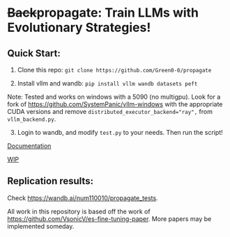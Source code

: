 # ~~Back~~propagate: Train LLMs with Evolutionary Strategies!

## Quick Start:
1. Clone this repo: ``git clone https://github.com/Green0-0/propagate``

2. Install vllm and wandb: ``pip install vllm wandb datasets peft``

Note: Tested and works on windows with a 5090 (no multigpu). Look for a fork of https://github.com/SystemPanic/vllm-windows with the appropriate CUDA versions and remove ``distributed_executor_backend="ray",`` from ``vllm_backend.py``.

3. Login to wandb, and modify ``test.py`` to your needs. Then run the script!

[Documentation](Docs.md)

[WIP](TODO.md)

## Replication results:
Check https://wandb.ai/num110010/propagate_tests.

All work in this repository is based off the work of https://github.com/VsonicV/es-fine-tuning-paper. More papers may be implemented someday.
